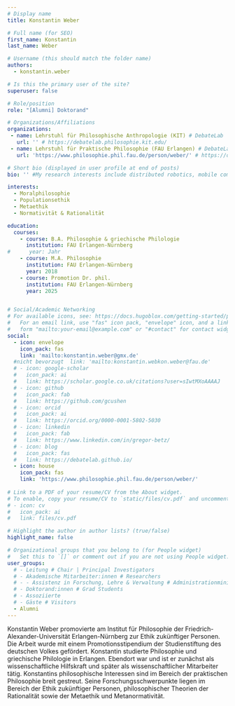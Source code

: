 ```yaml
---
# Display name
title: Konstantin Weber

# Full name (for SEO)
first_name: Konstantin
last_name: Weber

# Username (this should match the folder name)
authors:
  - konstantin.weber

# Is this the primary user of the site?
superuser: false

# Role/position
role: "[Alumni] Doktorand"

# Organizations/Affiliations
organizations:
 - name: Lehrstuhl für Philosophische Anthropologie (KIT) # DebateLab
   url: '' # https://debatelab.philosophie.kit.edu/
 - name: Lehrstuhl für Praktische Philosophie (FAU Erlangen) # DebateLab
   url: 'https://www.philosophie.phil.fau.de/person/weber/' # https://debatelab.philosophie.kit.edu/

# Short bio (displayed in user profile at end of posts)
bio: '' #My research interests include distributed robotics, mobile computing and programmable matter.

interests:
  - Moralphilosophie
  - Populationsethik
  - Metaethik
  - Normativität & Rationalität

education:
  courses:
    - course: B.A. Philosophie & griechische Philologie
      institution: FAU Erlangen-Nürnberg
#      year: Jahr
    - course: M.A. Philosophie
      institution: FAU Erlangen-Nürnberg
      year: 2018
    - course: Promotion Dr. phil.
      institution: FAU Erlangen-Nürnberg
      year: 2025


# Social/Academic Networking
# For available icons, see: https://docs.hugoblox.com/getting-started/page-builder/#icons
#   For an email link, use "fas" icon pack, "envelope" icon, and a link in the
#   form "mailto:your-email@example.com" or "#contact" for contact widget.
social:
  - icon: envelope
    icon_pack: fas
    link: 'mailto:konstantin.weber@gmx.de'
  #nicht bevorzugt  link: 'mailto:konstantin.webkon.weber@fau.de'
  # - icon: google-scholar
  #   icon_pack: ai
  #   link: https://scholar.google.co.uk/citations?user=sIwtMXoAAAAJ
  # - icon: github
  #   icon_pack: fab
  #   link: https://github.com/gcushen
  # - icon: orcid
  #   icon_pack: ai
  #   link: https://orcid.org/0000-0001-5802-5030
  # - icon: linkedin
  #   icon_pack: fab
  #   link: https://www.linkedin.com/in/gregor-betz/
  # - icon: blog
  #   icon_pack: fas
  #   link: https://debatelab.github.io/    
  - icon: house
    icon_pack: fas
    link: 'https://www.philosophie.phil.fau.de/person/weber/'
  
# Link to a PDF of your resume/CV from the About widget.
# To enable, copy your resume/CV to `static/files/cv.pdf` and uncomment the lines below.
# - icon: cv
#   icon_pack: ai
#   link: files/cv.pdf

# Highlight the author in author lists? (true/false)
highlight_name: false

# Organizational groups that you belong to (for People widget)
#   Set this to `[]` or comment out if you are not using People widget.
user_groups:
  # - Leitung # Chair | Principal Investigators
  # - Akademische Mitarbeiter:innen # Researchers
  # - - Assistenz in Forschung, Lehre & Verwaltung # Administrationministration
  # - Doktorand:innen # Grad Students
  # - Assoziierte 
  # - Gäste # Visitors
  - Alumni
---
```


Konstantin Weber promovierte am Institut für Philosophie der Friedrich-Alexander-Universität Erlangen-Nürnberg zur Ethik zukünftiger Personen. Die Arbeit wurde mit einem Promotionsstipendium der Studienstiftung des deutschen Volkes gefördert.
Konstantin studierte Philosophie und griechische Philologie in Erlangen. Ebendort war und ist er zunächst als wissenschaftliche Hilfskraft und später als wissenschaftlicher Mitarbeiter tätig.
Konstantins philosophische Interessen sind im Bereich der praktischen Philosophie breit gestreut. Seine Forschungsschwerpunkte liegen im Bereich der Ethik zukünftiger Personen, philosophischer Theorien der Rationalität sowie der Metaethik und Metanormativität.